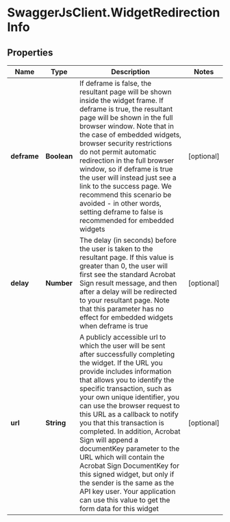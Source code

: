 # SwaggerJsClient.WidgetRedirectionInfo

## Properties
Name | Type | Description | Notes
------------ | ------------- | ------------- | -------------
**deframe** | **Boolean** | If deframe is false, the resultant page will be shown inside the widget frame. If deframe is true, the resultant page will be shown in the full browser window.   Note that in the case of embedded widgets, browser security restrictions do not permit automatic redirection in the full browser window, so if deframe is true the user will instead just see a link to the success page. We recommend this scenario be avoided - in other words, setting deframe to false is recommended for embedded widgets | [optional] 
**delay** | **Number** | The delay (in seconds) before the user is taken to the resultant page. If this value is greater than 0, the user will first see the standard Acrobat Sign result message, and then after a delay will be redirected to your resultant page.   Note that this parameter has no effect for embedded widgets when deframe is true | [optional] 
**url** | **String** | A publicly accessible url to which the user will be sent after successfully completing the widget.  If the URL you provide includes information that allows you to identify the specific transaction, such as your own unique identifier, you can use the browser request to this URL as a callback to notify you that this transaction is completed.  In addition, Acrobat Sign will append a documentKey parameter to the URL which will contain the Acrobat Sign DocumentKey for this signed widget, but only if the sender is the same as the API key user. Your application can use this value to get the form data for this widget | [optional] 


